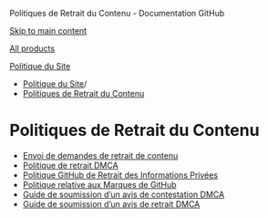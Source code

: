Politiques de Retrait du Contenu - Documentation GitHub

[Skip to main content](#main-content)

[All products](/fr)

[Politique du Site](/fr/site-policy)

* [Politique du Site](/fr/site-policy)/
* [Politiques de Retrait du Contenu](/fr/site-policy/content-removal-policies)

Politiques de Retrait du Contenu
==========

* [Envoi de demandes de retrait de contenu](/fr/site-policy/content-removal-policies/submitting-content-removal-requests)
* [Politique de retrait DMCA](/fr/site-policy/content-removal-policies/dmca-takedown-policy)
* [Politique GitHub de Retrait des Informations Privées](/fr/site-policy/content-removal-policies/github-private-information-removal-policy)
* [Politique relative aux Marques de GitHub](/fr/site-policy/content-removal-policies/github-trademark-policy)
* [Guide de soumission d’un avis de contestation DMCA](/fr/site-policy/content-removal-policies/guide-to-submitting-a-dmca-counter-notice)
* [Guide de soumission d’un avis de retrait DMCA](/fr/site-policy/content-removal-policies/guide-to-submitting-a-dmca-takedown-notice)
